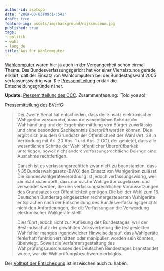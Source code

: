 ```yaml
---
author-id: isotopp
date: "2009-03-03T09:14:54Z"
draft: true
feature-img: assets/img/background/rijksmuseum.jpg
published: true
tags:
- politik
- wahl
- lang_de
title: Aus für Wahlcomputer
---
```

<a href='http://blog.koehntopp.de/plugin/tag/wahl'>Wahlcomputer</a> waren hier ja auch in der Vergangenheit schon einmal Thema. Das Bundesverfassungsgericht hat vor einer Viertelstunde gerade erklärt, daß der Einsatz von Wahlcomputern bei der Bundestagswahl 2005 verfassungswidrig war. Die <a href='http://www.bundesverfassungsgericht.de/pressemitteilungen/bvg09-019.html'>Pressemitteilung</a> erklärt die Entscheidungsgründe näher.

<b>Update:</b> <a href='http://ccc.de/updates/2009/wahlcomputer-urteil-bverfg'>Pressemitteilung des CCC</a>. Zusammenfassung: 'Told you so!'

Pressemitteilung des BVerfG: <blockquote>Der Zweite Senat hat entschieden, dass der Einsatz elektronischer Wahlgeräte voraussetzt, dass die wesentlichen Schritte der Wahlhandlung und der Ergebnisermittlung vom Bürger zuverlässig und ohne besondere Sachkenntnis überprüft werden können. Dies ergibt sich aus dem Grundsatz der Öffentlichkeit der Wahl (Art. 38 in Verbindung mit Art. 20 Abs. 1 und Abs. 2 GG), der gebietet, dass alle wesentlichen Schritte der Wahl öffentlicher Überprüfbarkeit unterliegen, soweit nicht andere verfassungsrechtliche Belange eine Ausnahme rechtfertigen.

Danach ist es verfassungsrechtlich zwar nicht zu beanstanden, dass § 35 Bundeswahlgesetz (BWG) den Einsatz von Wahlgeräten zulässt. Die Bundeswahlgeräteverordnung ist jedoch verfassungswidrig, weil sie nicht sicherstellt, dass nur solche Wahlgeräte zugelassen und verwendet werden, die den verfassungsrechtlichen Voraussetzungen des Grundsatzes der Öffentlichkeit genügen. Die bei der Wahl zum 16. Deutschen Bundestag eingesetzten rechnergesteuerten Wahlgeräte entsprachen nach der Entscheidung des Bundesverfassungsgerichts nicht den Anforderungen, die die Verfassung an die Verwendung elektronischer Wahlgeräte stellt.

Dies führt jedoch nicht zur Auflösung des Bundestages, weil der Bestandsschutz der gewählten Volksvertretung die festgestellten Wahlfehler mangels irgendwelcher Hinweise darauf, dass Wahlgeräte fehlerhaft funktioniert hätten oder manipuliert worden sein könnten, überwiegt. Soweit die Verfahrensgestaltung des Wahlprüfungsausschusses des Deutschen Bundestages beanstandet wurde, war die Wahlprüfungsbeschwerde erfolglos.</blockquote> Der <a href='http://www.bundesverfassungsgericht.de/entscheidungen/cs20090303_2bvc000307.html'>Volltext der Entscheidung</a> ist inzwischen auch zu haben.
